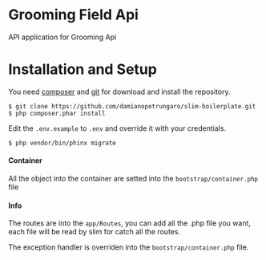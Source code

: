 # Grooming Field Api
API application for Grooming Api

# Installation and Setup
You need [composer](http://getcomposer.org) and [git](https://git-scm.com/) for download and install the repository.

```shell
$ git clone https://github.com/damianopetrungaro/slim-boilerplate.git
$ php composer.phar install
```
Edit the `.env.example` to `.env` and override it with your credentials.
```shell
$ php vendor/bin/phinx migrate
```
#### Container
All the object into the container are setted into the `bootstrap/container.php` file

#### Info
The routes are into the `app/Routes`, you can add all the .php file you want, each file will be read by slim for catch all the routes.

The exception handler is overriden into the `bootstrap/container.php` file.
